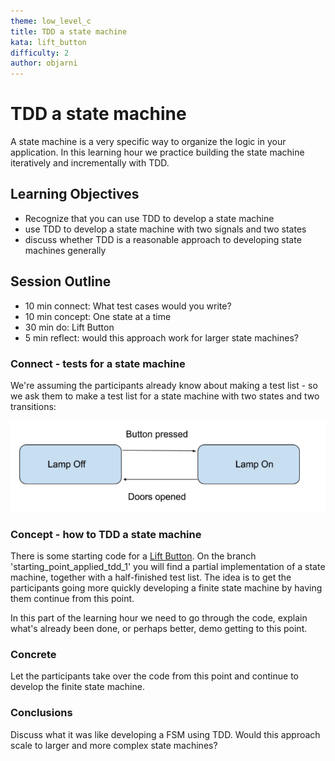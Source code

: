 ```yaml
---
theme: low_level_c
title: TDD a state machine
kata: lift_button
difficulty: 2
author: objarni
---
```


# TDD a state machine

A state machine is a very specific way to organize the logic in your application. In this learning hour we practice building the state machine iteratively and incrementally with TDD.

## Learning Objectives

* Recognize that you can use TDD to develop a state machine
* use TDD to develop a state machine with two signals and two states
* discuss whether TDD is a reasonable approach to developing state machines generally

## Session Outline
 
* 10 min connect: What test cases would you write?  
* 10 min concept: One state at a time
* 30 min do: Lift Button
* 5 min reflect: would this approach work for larger state machines?

### Connect - tests for a state machine

We're assuming the participants already know about making a test list - so we ask them to make a test list for a state machine with two states and two transitions:

![Lift Button State Diagram](/assets/images/lift_button_states_transitions.png)

### Concept - how to TDD a state machine

There is some starting code for a [Lift Button](https://github.com/objarni/FiniteStateMachineTDDKata). On the branch 'starting_point_applied_tdd_1' you will find a partial implementation of a state machine, together with a half-finished test list. The idea is to get the participants going more quickly developing a finite state machine by having them continue from this point.

In this part of the learning hour we need to go through the code, explain what's already been done, or perhaps better, demo getting to this point.

### Concrete

Let the participants take over the code from this point and continue to develop the finite state machine.

### Conclusions

Discuss what it was like developing a FSM using TDD. Would this approach scale to larger and more complex state machines?